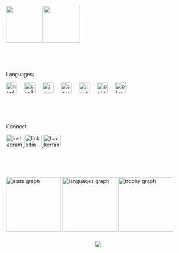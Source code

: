 <img align="centre" height="100" src="https://kaushikghorai.github.io/kaushikghorai/img/brandname.png" />
<img align="right" height="100" src="https://kaushikghorai.github.io/kaushikghorai/gif/emo.gif" style="position: fixed" />

<br /><br /><br />

<div align="left">
  <p>Languages:</p>
  <img src="https://cdn.jsdelivr.net/gh/devicons/devicon/icons/html5/html5-original.svg" height="30" alt="html5 logo"  />
  <img width="12" />
  <img src="https://cdn.jsdelivr.net/gh/devicons/devicon/icons/css3/css3-original.svg" height="30" alt="css3 logo"  />
  <img width="12" />
  <img src="https://cdn.jsdelivr.net/gh/devicons/devicon/icons/javascript/javascript-original.svg" height="30" alt="javascript logo"  />
  <img width="12" />
  <img src="https://cdn.jsdelivr.net/gh/devicons/devicon/icons/c/c-original.svg" height="30" alt="c logo"  />
  <img width="12" />
  <img src="https://cdn.jsdelivr.net/gh/devicons/devicon/icons/linux/linux-original.svg" height="30" alt="linux logo"  />
  <img width="12" />
  <img src="https://cdn.jsdelivr.net/gh/devicons/devicon/icons/python/python-original.svg" height="30" alt="python logo"  />
  <img width="12" />
  <img src="https://cdn.jsdelivr.net/gh/devicons/devicon/icons/php/php-original.svg" height="30" alt="php logo"  />
</div>


<br /><br /><br />


<div align="left">
  <p>Connect:</p>
  <a href="www.instagram.com/thekaushikghorai" target="_blank">
    <img src="https://raw.githubusercontent.com/maurodesouza/profile-readme-generator/master/src/assets/icons/social/instagram/default.svg" width="47" height="35" alt="instagram logo"  />
  </a>
  <a href="https://www.linkedin.com/in/kaushik-ghorai-614894319/" target="_blank">
    <img src="https://raw.githubusercontent.com/maurodesouza/profile-readme-generator/master/src/assets/icons/social/linkedin/default.svg" width="47" height="35" alt="linkedin logo"  />
  </a>
  <a href="https://www.hackerrank.com/profile/ghoraikaushik1" target="_blank">
    <img src="https://raw.githubusercontent.com/maurodesouza/profile-readme-generator/master/src/assets/icons/social/hackerrank/default.svg" width="47" height="35" alt="hackerrank logo"  />
  </a>
</div>


<br /><br /><br />



<div align="left">
  <img src="https://github-readme-stats.vercel.app/api?username=kaushikghorai&hide_title=false&hide_rank=false&show_icons=true&include_all_commits=true&count_private=false&disable_animations=false&theme=dark&locale=en&hide_border=true" height="150" alt="stats graph"  />
  <img src="https://github-readme-stats.vercel.app/api/top-langs?username=kaushikghorai&locale=en&hide_title=false&layout=compact&card_width=320&langs_count=5&theme=dark&hide_border=false" height="150" alt="languages graph"  />
  <img src="https://github-profile-trophy.vercel.app?username=kaushikghorai&theme=matrix&no-frame=false&no-bg=true" height="150" alt="trophy graph"  />
</div>

###






<div align="center">
  <img src="https://visitor-badge.laobi.icu/badge?page_id=kaushikghorai.kaushikghorai&"  />
</div>

###
